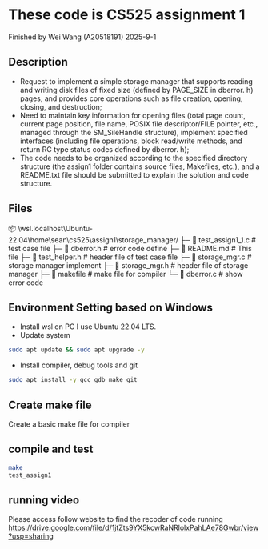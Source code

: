 # These code is CS525 assignment 1
Finished by Wei Wang (A20518191) 
2025-9-1 
## Description
- Request to implement a simple storage manager that supports reading and writing disk files of fixed size (defined by PAGE_SIZE in dberror. h) pages, and provides core operations such as file creation, opening, closing, and destruction; 
- Need to maintain key information for opening files (total page count, current page position, file name, POSIX file descriptor/FILE pointer, etc., managed through the SM_SileHandle structure), implement specified interfaces (including file operations, block read/write methods, and return RC type status codes defined by dberror. h); 
- The code needs to be organized according to the specified directory structure (the assign1 folder contains source files, Makefiles, etc.), and a README.txt file should be submitted to explain the solution and code structure.
## Files
📦 \\wsl.localhost\Ubuntu-22.04\home\sean\cs525\assign1\storage_manager/
    ├─ 📄 test_assign1_1.c # test case file
    ├─ 📄 dberror.h        # error code define
    ├─ 📄 README.md        # This file
    ├─ 📄 test_helper.h    # header file of test case file
    ├─ 📄 storage_mgr.c # storage manager implement
    ├─ 📄 storage_mgr.h    # header file of storage manager
    ├─ 📄 makefile         # make file for compiler
    └─ 📄 dberror.c        # show error code
## Environment Setting based on Windows
- Install wsl on PC
    I use Ubuntu 22.04 LTS.
- Update system
``` bash
sudo apt update && sudo apt upgrade -y
```
- Install compiler, debug tools and git
``` bash
sudo apt install -y gcc gdb make git
```
## Create make file
Create a basic make file for compiler

## compile and test
``` bash
make
test_assign1
```
## running video 
Please access follow website to find the recoder of code running
https://drive.google.com/file/d/1jtZts9YX5kcwRaNRlolxPahLAe78Gwbr/view?usp=sharing

